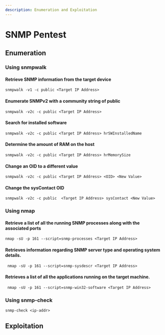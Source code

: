 ```yaml
---
description: Enumeration and Exploitation
---
```


# SNMP Pentest

## Enumeration

### Using snmpwalk

#### Retrieve SNMP information from the target device

```
snmpwalk -v1 -c public <Target IP Address>
```

#### Enumerate SNMPv2 with a community string of public&#x20;

```
snmpwalk -v2c -c public <Target IP Address>
```

#### Search for installed software

```
snmpwalk -v2c -c public <Target IP Address> hrSWInstalledName
```

#### Determine the amount of RAM on the host

```
snmpwalk -v2c -c public <Target IP Address> hrMemorySize
```

#### Change an OID to a different value

```
snmpwalk -v2c -c public <Target IP Address> <OID> <New Value>
```

#### Change the sysContact OID

```
snmpwalk -v2c -c public  <Target IP Address> sysContact <New Value>
```

### Using nmap

#### Retrieve a list of all the running SNMP processes along with the associated ports

```
nmap -sU -p 161 --script=snmp-processes <Target IP Address>
```

#### Retrieves information regarding SNMP server type and operating system details.

```
 nmap -sU -p 161 --script=snmp-sysdescr <Target IP Address>
```

#### Retrieves a list of all the applications running on the target machine.

```
 nmap -sU -p 161 --script=snmp-win32-software <Target IP Address> 
```

### Using snmp-check

```
snmp-check <ip-addr>
```



## Exploitation











